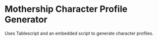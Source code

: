 # Mothership Character Profile Generator

Uses Tablescript and an embedded script to generate character profiles.
